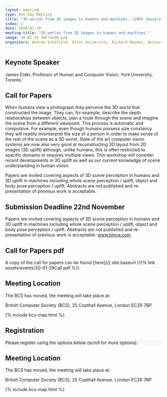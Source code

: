 ```yaml
---
layout: meeting
type: One Day Meeting
title: "3D worlds from 2D images in humans and machines. (29th January 2020)"
index: 1
date: 2020-01-29
meeting-title: "3D worlds from 2D images in humans and machines."
image: 20-01-29 3DFrom2D.png
organisers: Andrew Schofield, Aston University. Richard Bowden, University of Surrey. Wendy Adams University of Southampton.
---
```


## Keynote Speaker

James Elder. Professor of Human and Computer Vision, York University, Toronto.

## Call for Papers

When humans view a photograph they perceive the 3D world that constructed the image. They can, for example, describe the depth relationships between objects, plan a route through the scene and imagine the scene from a different viewpoint. This process is automatic and compulsive. For example, even though humans possess size constancy they will readily misinterpret the size of a person in order to make sense of the rest of the scene as a 3D world.  State of the art computer vision systems are now also very good at reconstructing 3D layout from 2D images (3D uplift) although, unlike humans, this is often restricted to specific domains or requires multiple views. This workshop will consider recent developments in 3D uplift as well as our current knowledge of scene understanding in human vision. 

Papers are invited covering aspects of 3D scene perception in humans and 3D uplift in machines including whole scene perception / uplift, object and body pose perception / uplift. Abstracts are not published and re-presentation of previous work is acceptable.

## Submission Deadline 22nd November

Papers are invited covering aspects of 3D scene perception in humans and 3D uplift in machines including whole scene perception / uplift, object and body pose perception / uplift. Abstracts are not published and re-presentation of previous work is acceptable. www.bmva.com

## Call for Papers pdf

A copy of the call for papers can be found [here]({{ site.baseurl }}{% link assets/events/20-01-29Call.pdf %}).

## Meeting Location

The BCS has moved, the meeting will take place at:

British Computer Society (BCS), 25 Copthall Avenue, London EC2R 7BP

{% include bcs-map.html %}

<!---
The Programme can be downloaded from [here]({{ site.baseurl }}{% link assets/events/19-09-25Programme.pdf %}).
--->

<!---
## Videos of Talks
On our BMVA youtube channel there are recorded talks of the slides and speaker from the day [here](https://www.youtube.com/playlist?list=PLW8VWHVjepIsW0S7K_ozIOS4_DGy0qoJf)
<iframe width="560" height="315" src="https://www.youtube.com/embed/videoseries?list=PLW8VWHVjepIsW0S7K_ozIOS4_DGy0qoJf" frameborder="0" allow="autoplay; encrypted-media" allowfullscreen></iframe>

## Meeting Report
After the meeting the organisers will preapre a short summary of the meeting. 

This can be found [here]({{ site.baseurl }}{% link assets/events/bmvameetingreport-19-02-20.pdf %}).
--->

## Registration

<div class="container-fluid pb-3">
    <div class="card p-1" style="background: #F8F7FA">
        <div class="card-body mx-auto">
          Please register using the options below (scroll for more options):
        </div>
        <div id="eventbrite-widget-container-77113995035"></div>
    </div>
</div>

<script src="https://www.eventbrite.co.uk/static/widgets/eb_widgets.js"></script>

<script type="text/javascript">
    var exampleCallback = function() {
        console.log('Order complete!');
    };

    function getWidth() {
      if (self.innerWidth) {
        return self.innerWidth;
      }

      if (document.documentElement && document.documentElement.clientWidth) {
        return document.documentElement.clientWidth;
      }

      if (document.body) {
        return document.body.clientWidth;
      }
    }

    var height_to_use = 600;

    if (getWidth() < 1000) {
        height_to_use = 650;
    }

    if (getWidth() < 800) {
        height_to_use = 700;
    }

    if (getWidth() < 550) {
        height_to_use = 710;
    }

    window.EBWidgets.createWidget({
        // Required
        widgetType: 'checkout',
        eventId: '77113995035',
        iframeContainerId: 'eventbrite-widget-container-77113995035',

        // Optional
        iframeContainerHeight: height_to_use,  // Widget height in pixels. Defaults to a minimum of 425px if not provided
        onOrderComplete: exampleCallback  // Method called when an order has successfully completed
    });
</script>

## Meeting Location

The BCS has moved, the meeting will take place at: 

British Computer Society (BCS), 25 Copthall Avenue, London EC2R 7BP 

{% include bcs-map.html %}


